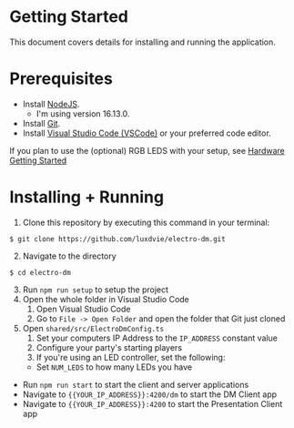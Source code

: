 # Getting Started

This document covers details for installing and running the application.

# Prerequisites

- Install [NodeJS](https://nodejs.org/en/).
  - I'm using version 16.13.0.
- Install [Git](https://git-scm.com/book/en/v2/Getting-Started-Installing-Git).
- Install [Visual Studio Code (VSCode)](https://code.visualstudio.com/) or your preferred code editor.

If you plan to use the (optional) RGB LEDS with your setup, see [Hardware Getting Started](./HardwareGettingStarted.MD)

# Installing + Running

1. Clone this repository by executing this command in your terminal:
```
$ git clone https://github.com/luxdvie/electro-dm.git
```
2. Navigate to the directory
```
$ cd electro-dm
```
3. Run `npm run setup` to setup the project
4. Open the whole folder in Visual Studio Code
   1. Open Visual Studio Code
   2. Go to `File -> Open Folder` and open the folder that Git just cloned
5. Open `shared/src/ElectroDmConfig.ts`
   1. Set your computers IP Address to the `IP_ADDRESS` constant value
   2. Configure your party's starting players
   3. If you're using an LED controller, set the following:
    - Set `NUM_LEDS` to how many LEDs you have
- Run `npm run start` to start the client and server applications
- Navigate to `{{YOUR_IP_ADDRESS}}:4200/dm` to start the DM Client app
- Navigate to `{{YOUR_IP_ADDRESS}}:4200` to start the Presentation Client app
